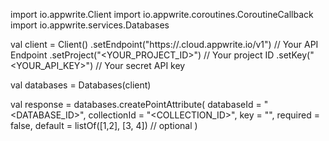 import io.appwrite.Client
import io.appwrite.coroutines.CoroutineCallback
import io.appwrite.services.Databases

val client = Client()
    .setEndpoint("https://<REGION>.cloud.appwrite.io/v1") // Your API Endpoint
    .setProject("<YOUR_PROJECT_ID>") // Your project ID
    .setKey("<YOUR_API_KEY>") // Your secret API key

val databases = Databases(client)

val response = databases.createPointAttribute(
    databaseId = "<DATABASE_ID>",
    collectionId = "<COLLECTION_ID>",
    key = "",
    required = false,
    default = listOf([1,2], [3, 4]) // optional
)
